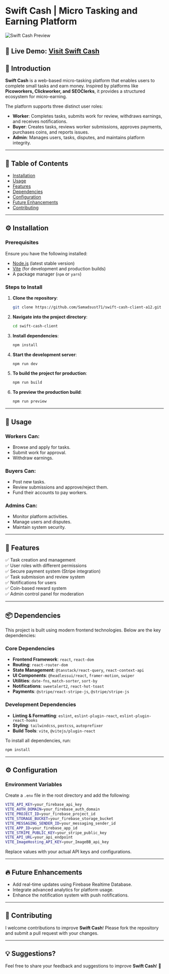# Swift Cash | Micro Tasking and Earning Platform

![Swift Cash Preview](https://i.ibb.co.com/HD8dTdjK/Screenshot-60.png)

## 🔗 **Live Demo:** [Visit Swift Cash](https://swift-cash-31855.web.app)

## 📌 Introduction

**Swift Cash** is a web-based micro-tasking platform that enables users to complete small tasks and earn money. Inspired by platforms like **Picoworkers, Clickworker, and SEOClerks**, it provides a structured ecosystem for micro-earning.

The platform supports three distinct user roles:

- **Worker**: Completes tasks, submits work for review, withdraws earnings, and receives notifications.
- **Buyer**: Creates tasks, reviews worker submissions, approves payments, purchases coins, and reports issues.
- **Admin**: Manages users, tasks, disputes, and maintains platform integrity.

---

## 📑 Table of Contents

- [Installation](#installation)
- [Usage](#usage)
- [Features](#features)
- [Dependencies](#dependencies)
- [Configuration](#configuration)
- [Future Enhancements](#future-enhancements)
- [Contributing](#contributing)

---

## ⚙️ Installation

### Prerequisites

Ensure you have the following installed:

- [Node.js](https://nodejs.org/) (latest stable version)
- [Vite](https://vitejs.dev/) (for development and production builds)
- A package manager (`npm` or `yarn`)

### Steps to Install

1. **Clone the repository**:
   ```sh
   git clone https://github.com/Samadsust71/swift-cash-client-a12.git
   ```

2. **Navigate into the project directory**:
   ```sh
   cd swift-cash-client
   ```

3. **Install dependencies**:
   ```sh
   npm install
   ```

4. **Start the development server**:
   ```sh
   npm run dev
   ```

5. **To build the project for production**:
   ```sh
   npm run build
   ```

6. **To preview the production build**:
   ```sh
   npm run preview
   ```

---

## 🚀 Usage

### Workers Can:
- Browse and apply for tasks.
- Submit work for approval.
- Withdraw earnings.

### Buyers Can:
- Post new tasks.
- Review submissions and approve/reject them.
- Fund their accounts to pay workers.

### Admins Can:
- Monitor platform activities.
- Manage users and disputes.
- Maintain system security.

---

## 🌟 Features

✅ Task creation and management  
✅ User roles with different permissions  
✅ Secure payment system (Stripe integration)  
✅ Task submission and review system  
✅ Notifications for users  
✅ Coin-based reward system  
✅ Admin control panel for moderation  

---

## 📦 Dependencies

This project is built using modern frontend technologies. Below are the key dependencies:

### Core Dependencies
- **Frontend Framework**: `react`, `react-dom`
- **Routing**: `react-router-dom`
- **State Management**: `@tanstack/react-query`, `react-context-api`
- **UI Components**: `@headlessui/react`, `framer-motion`, `swiper`
- **Utilities**: `date-fns`, `match-sorter`, `sort-by`
- **Notifications**: `sweetalert2`, `react-hot-toast`
- **Payments**: `@stripe/react-stripe-js`, `@stripe/stripe-js`

### Development Dependencies
- **Linting & Formatting**: `eslint`, `eslint-plugin-react`, `eslint-plugin-react-hooks`
- **Styling**: `tailwindcss`, `postcss`, `autoprefixer`
- **Build Tools**: `vite`, `@vitejs/plugin-react`

To install all dependencies, run:  
```sh
npm install
```

---

## ⚙️ Configuration

### Environment Variables

Create a `.env` file in the root directory and add the following:

```sh
VITE_API_KEY=your_firebase_api_key
VITE_AUTH_DOMAIN=your_firebase_auth_domain
VITE_PROJECT_ID=your_firebase_project_id
VITE_STORAGE_BUCKET=your_firebase_storage_bucket
VITE_MESSAGING_SENDER_ID=your_messaging_sender_id
VITE_APP_ID=your_firebase_app_id
VITE_STRIPE_PUBLIC_KEY=your_stripe_public_key
VITE_API_URL=your_api_endpoint
VITE_ImageHosting_API_KEY=your_ImageBB_api_key
```

Replace values with your actual API keys and configurations.

---

## 🔥 Future Enhancements

- Add real-time updates using Firebase Realtime Database.
- Integrate advanced analytics for platform usage.
- Enhance the notification system with push notifications.

---

## 🙌 Contributing

I welcome contributions to improve **Swift Cash**! Please fork the repository and submit a pull request with your changes.

---

## 💡 Suggestions?

Feel free to share your feedback and suggestions to improve **Swift Cash**! 🚀
